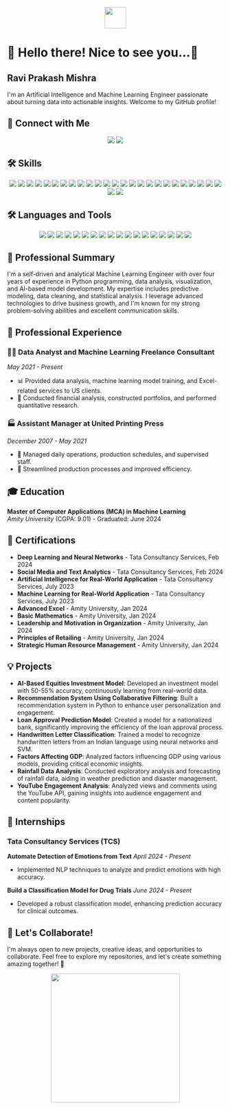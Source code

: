 <p align="center">
  <img src="https://media.giphy.com/media/du3J3cXyzhj75IOgvA/giphy.gif" width="50">
  <h1>👋 Hello there! Nice to see you...👋</h1>
  <h2>Ravi Prakash Mishra</h2>
  <p>I'm an Artificial Intelligence and Machine Learning Engineer passionate about turning data into actionable insights. Welcome to my GitHub profile!</p>
</p>

## 🔗 Connect with Me

<p align="center">
  <a href="https://linkedin.com/in/raviprakashmishra4362aa258"><img src="https://img.shields.io/badge/LinkedIn-Ravi%20Prakash%20Mishra-blue?style=flat-square&logo=linkedin"></a>
  <a href="https://github.com/ravipmishra543"><img src="https://img.shields.io/badge/GitHub-ravipmishra543-lightgrey?style=flat-square&logo=github"></a>
</p>

## 🛠️ Skills

<p align="center">
  <img src="https://img.shields.io/badge/-Scikit%20learn-F7931E?logo=scikit-learn&logoColor=white">
  <img src="https://img.shields.io/badge/-TensorFlow-FF6F00?logo=TensorFlow&logoColor=white">
  <img src="https://img.shields.io/badge/-Keras-D00000?logo=Keras&logoColor=white">
  <img src="https://img.shields.io/badge/-PyTorch-EE4C2C?logo=PyTorch&logoColor=white">
  <img src="https://img.shields.io/badge/-XGBoost-00BFFF?logo=XGBoost&logoColor=white">
  <img src="https://img.shields.io/badge/-NLTK-0096D6?logo=nltk&logoColor=white">
  <img src="https://img.shields.io/badge/-SpaCy-09A3D5?logo=spaCy&logoColor=white">
  <img src="https://img.shields.io/badge/-BERT-FFFFFF?logo=BERT&logoColor=black">
  <img src="https://img.shields.io/badge/-GPT-FFFFFF?logo=GPT-3&logoColor=black">
  <img src="https://img.shields.io/badge/-OpenCV-5C3EE8?logo=OpenCV&logoColor=white">
  <img src="https://img.shields.io/badge/-YOLO-00FFFF?logo=YOLO&logoColor=black">
  <img src="https://img.shields.io/badge/-CNNs-FF0000?logo=CNNs&logoColor=white">
  <img src="https://img.shields.io/badge/-Pandas-150458?logo=pandas&logoColor=white">
  <img src="https://img.shields.io/badge/-Numpy-013243?logo=numpy&logoColor=white">
  <img src="https://img.shields.io/badge/-Matplotlib-4169E1?logo=matplotlib&logoColor=white">
  <img src="https://img.shields.io/badge/-Seaborn-4B8BBE?logo=seaborn&logoColor=white">
  <img src="https://img.shields.io/badge/-Plotly-3F4F75?logo=plotly&logoColor=white">
  <img src="https://img.shields.io/badge/-Python-3776AB?logo=python&logoColor=white">
  <img src="https://img.shields.io/badge/-PostgreSQL-4169E1?logo=postgresql&logoColor=white">
  <img src="https://img.shields.io/badge/-MySQL-4479A1?logo=mysql&logoColor=white">
  <img src="https://img.shields.io/badge/-SQLite-003B57?logo=sqlite&logoColor=white">
  <img src="https://img.shields.io/badge/-Hadoop-66CCFF?logo=apache-hadoop&logoColor=black">
  <img src="https://img.shields.io/badge/-Spark-E25A1C?logo=apache-spark&logoColor=white">
  <img src="https://img.shields.io/badge/-AWS-232F3E?logo=amazon-aws&logoColor=white">
  <img src="https://img.shields.io/badge/-Docker-2496ED?logo=docker&logoColor=white">
  <img src="https://img.shields.io/badge/-Kubernetes-326CE5?logo=kubernetes&logoColor=white">
  <img src="https://img.shields.io/badge/-GitHub-181717?logo=github&logoColor=white">
</p>

## 🛠️ Languages and Tools

<p align="center">
  <img src="https://img.shields.io/badge/-Arduino-00979D?style=flat-square&logo=arduino&logoColor=white">
  <img src="https://img.shields.io/badge/-Bash-4EAA25?style=flat-square&logo=gnu-bash&logoColor=white">
  <img src="https://img.shields.io/badge/-Bootstrap-563D7C?style=flat-square&logo=bootstrap&logoColor=white">
  <img src="https://img.shields.io/badge/-CSS3-1572B6?style=flat-square&logo=css3&logoColor=white">
  <img src="https://img.shields.io/badge/-Docker-2496ED?style=flat-square&logo=docker&logoColor=white">
  <img src="https://img.shields.io/badge/-Flask-000000?style=flat-square&logo=flask&logoColor=white">
  <img src="https://img.shields.io/badge/-Git-F05032?style=flat-square&logo=git&logoColor=white">
  <img src="https://img.shields.io/badge/-Heroku-430098?style=flat-square&logo=heroku&logoColor=white">
  <img src="https://img.shields.io/badge/-HTML5-E34F26?style=flat-square&logo=html5&logoColor=white">
  <img src="https://img.shields.io/badge/-Linux-FCC624?style=flat-square&logo=linux&logoColor=black">
  <img src="https://img.shields.io/badge/-MongoDB-47A248?style=flat-square&logo=mongodb&logoColor=white">
  <img src="https://img.shields.io/badge/-MySQL-4479A1?style=flat-square&logo=mysql&logoColor=white">
  <img src="https://img.shields.io/badge/-OpenCV-5C3EE8?style=flat-square&logo=opencv&logoColor=white">
  <img src="https://img.shields.io/badge/-Postman-FF6C37?style=flat-square&logo=postman&logoColor=white">
  <img src="https://img.shields.io/badge/-Python-3776AB?style=flat-square&logo=python&logoColor=white">
  <img src="https://img.shields.io/badge/-PyTorch-EE4C2C?style=flat-square&logo=pytorch&logoColor=white">
  <img src="https://img.shields.io/badge/-Scikit--learn-F7931E?style=flat-square&logo=scikit-learn&logoColor=white">
  <img src="https://img.shields.io/badge/-TensorFlow-FF6F00?style=flat-square&logo=tensorflow&logoColor=white">
</p>

## 🌟 Professional Summary

I'm a self-driven and analytical Machine Learning Engineer with over four years of experience in Python programming, data analysis, visualization, and AI-based model development. My expertise includes predictive modeling, data cleaning, and statistical analysis. I leverage advanced technologies to drive business growth, and I'm known for my strong problem-solving abilities and excellent communication skills.

## 💼 Professional Experience

### 🧑‍💻 Data Analyst and Machine Learning Freelance Consultant
*May 2021 - Present*
- 📊 Provided data analysis, machine learning model training, and Excel-related services to US clients.
- 💼 Conducted financial analysis, constructed portfolios, and performed quantitative research.

### 🏭 Assistant Manager at United Printing Press
*December 2007 - May 2021*
- 📅 Managed daily operations, production schedules, and supervised staff.
- 🚀 Streamlined production processes and improved efficiency.

## 🎓 Education

**Master of Computer Applications (MCA) in Machine Learning**  
*Amity University* (CGPA: 9.01) - Graduated: June 2024

## 🏅 Certifications

- **Deep Learning and Neural Networks** - Tata Consultancy Services, Feb 2024
- **Social Media and Text Analytics** - Tata Consultancy Services, Feb 2024
- **Artificial Intelligence for Real-World Application** - Tata Consultancy Services, July 2023
- **Machine Learning for Real-World Application** - Tata Consultancy Services, July 2023
- **Advanced Excel** - Amity University, Jan 2024
- **Basic Mathematics** - Amity University, Jan 2024
- **Leadership and Motivation in Organization** - Amity University, Jan 2024
- **Principles of Retailing** - Amity University, Jan 2024
- **Strategic Human Resource Management** - Amity University, Jan 2024

## 💡 Projects

- **AI-Based Equities Investment Model**: Developed an investment model with 50-55% accuracy, continuously learning from real-world data.
- **Recommendation System Using Collaborative Filtering**: Built a recommendation system in Python to enhance user personalization and engagement.
- **Loan Approval Prediction Model**: Created a model for a nationalized bank, significantly improving the efficiency of the loan approval process.
- **Handwritten Letter Classification**: Trained a model to recognize handwritten letters from an Indian language using neural networks and SVM.
- **Factors Affecting GDP**: Analyzed factors influencing GDP using various models, providing critical economic insights.
- **Rainfall Data Analysis**: Conducted exploratory analysis and forecasting of rainfall data, aiding in weather prediction and disaster management.
- **YouTube Engagement Analysis**: Analyzed views and comments using the YouTube API, gaining insights into audience engagement and content popularity.

## 🏢 Internships

### Tata Consultancy Services (TCS)

**Automate Detection of Emotions from Text**
*April 2024 - Present*
- Implemented NLP techniques to analyze and predict emotions with high accuracy.

**Build a Classification Model for Drug Trials**
*June 2024 - Present*
- Developed a robust classification model, enhancing prediction accuracy for clinical outcomes.

## 🤝 Let's Collaborate!

I'm always open to new projects, creative ideas, and opportunities to collaborate. Feel free to explore my repositories, and let's create something amazing together! 🚀

<p align="center">
  <img src="https://media.giphy.com/media/du3J3cXyzhj75IOgvA/giphy.gif" width="300">
</p>

